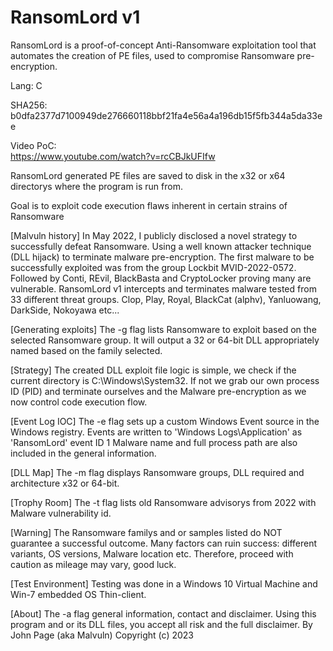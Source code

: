# RansomLord v1
RansomLord is a proof-of-concept Anti-Ransomware exploitation tool that automates the creation of PE files, used to compromise Ransomware pre-encryption. <br>


Lang: C

SHA256: b0dfa2377d7100949de276660118bbf21fa4e56a4a196db15f5fb344a5da33ee

Video PoC: <br >
https://www.youtube.com/watch?v=rcCBJkUFIfw

RansomLord generated PE files are saved to disk in the x32 or x64 directorys where the program is run from. <br>


Goal is to exploit code execution flaws inherent in certain strains of Ransomware

[Malvuln history]
 In May 2022, I publicly disclosed a novel strategy to successfully defeat Ransomware.
 Using a well known attacker technique (DLL hijack) to terminate malware pre-encryption.
 The first malware to be successfully exploited was from the group Lockbit MVID-2022-0572.
 Followed by Conti, REvil, BlackBasta and CryptoLocker proving many are vulnerable.
 RansomLord v1 intercepts and terminates malware tested from 33 different threat groups.
 Clop, Play, Royal, BlackCat (alphv), Yanluowang, DarkSide, Nokoyawa etc...

[Generating exploits]
 The -g flag lists Ransomware to exploit based on the selected Ransomware group.
 It will output a 32 or 64-bit DLL appropriately named based on the family selected.

[Strategy]
 The created DLL exploit file logic is simple, we check if the current directory
 is C:\Windows\System32. If not we grab our own process ID (PID) and terminate
 ourselves and the Malware pre-encryption as we now control code execution flow.

[Event Log IOC]
 The -e flag sets up a custom Windows Event source in the Windows registry.
 Events are written to 'Windows Logs\Application' as 'RansomLord' event ID 1
 Malware name and full process path are also included in the general information.

[DLL Map]
 The -m flag displays Ransomware groups, DLL required and architecture x32 or 64-bit.

[Trophy Room]
 The -t flag lists old Ransomware advisorys from 2022 with Malware vulnerability id.

[Warning]
 The Ransomware familys and or samples listed do NOT guarantee a successful outcome.
 Many factors can ruin success: different variants, OS versions, Malware location etc.
 Therefore, proceed with caution as mileage may vary, good luck.

[Test Environment]
 Testing was done in a Windows 10 Virtual Machine and Win-7 embedded OS Thin-client.

[About]
 The -a flag general information, contact and disclaimer.
 Using this program and or its DLL files, you accept all risk and the full disclaimer.
 By John Page (aka Malvuln) Copyright (c) 2023

